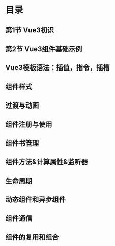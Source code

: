 # 目录
## 第1节 Vue3初识
## 第2节 Vue3组件基础示例
## Vue3模板语法：插值，指令，插槽
## 组件样式
## 过渡与动画
## 组件注册与使用
## 组件书管理
## 组件方法&计算属性&监听器
## 生命周期
## 动态组件和异步组件
## 组件通信
## 组件的复用和组合

